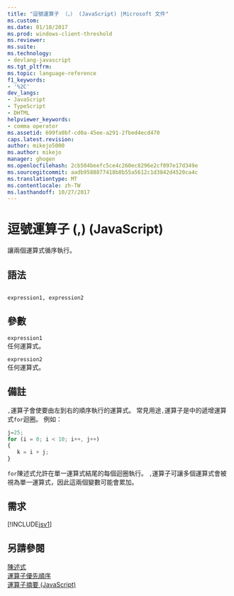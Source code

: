 ```yaml
---
title: "逗號運算子 （，） (JavaScript) |Microsoft 文件"
ms.custom: 
ms.date: 01/18/2017
ms.prod: windows-client-threshold
ms.reviewer: 
ms.suite: 
ms.technology:
- devlang-javascript
ms.tgt_pltfrm: 
ms.topic: language-reference
f1_keywords:
- '%2C'
dev_langs:
- JavaScript
- TypeScript
- DHTML
helpviewer_keywords:
- comma operator
ms.assetid: 699fa0bf-cd0a-45ee-a291-2fbed4ecd470
caps.latest.revision: 
author: mikejo5000
ms.author: mikejo
manager: ghogen
ms.openlocfilehash: 2cb504beefc5ce4c260ec8296e2cf097e17d349e
ms.sourcegitcommit: aadb9588877418b8b55a5612c1d3842d4520ca4c
ms.translationtype: MT
ms.contentlocale: zh-TW
ms.lasthandoff: 10/27/2017
---
```

# <a name="comma-operator--javascript"></a>逗號運算子 (,) (JavaScript)
讓兩個運算式循序執行。  
  
## <a name="syntax"></a>語法  
  
```  
  
expression1, expression2  
```  
  
## <a name="parameters"></a>參數  
 `expression1`  
 任何運算式。  
  
 `expression2`  
 任何運算式。  
  
## <a name="remarks"></a>備註  
 `,`運算子會使要由左到右的順序執行的運算式。 常見用途`,`運算子是中的遞增運算式`for`迴圈。 例如：  
  
```JavaScript  
j=25;  
for (i = 0; i < 10; i++, j++)  
{  
   k = i + j;  
}  
```  
  
 `for`陳述式允許在單一運算式結尾的每個迴圈執行。 `,`運算子可讓多個運算式會被視為單一運算式，因此這兩個變數可能會累加。  
  
## <a name="requirements"></a>需求  
 [!INCLUDE[jsv1](../../javascript/misc/includes/jsv1-md.md)]  
  
## <a name="see-also"></a>另請參閱  
 [陳述式](../../javascript/reference/for-statement-javascript.md)   
 [運算子優先順序](../../javascript/operator-subtractprecedence-javascript.md)   
 [運算子摘要 (JavaScript)](../../javascript/misc/operator-subtractsummary-javascript.md)
